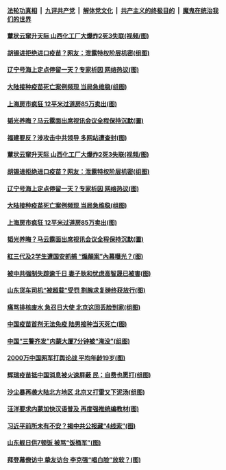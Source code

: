 

####  [法轮功真相](../../../../basic/blob/master/README.md?t=04180831) &nbsp;|&nbsp; [九评共产党](../../../../9ping.md/blob/master/README.md?t=04180831) &nbsp;|&nbsp; [解体党文化](../../../../jtdwh.md/blob/master/README.md?t=04180831)  &nbsp;|&nbsp; [共产主义的终极目的](../../../../gczydzjmd.md/blob/master/README.md?t=04180831) &nbsp;|&nbsp; [魔鬼在统治我们的世界](../../../../mgztzwmdsj.md/blob/master/README.md?t=04180831) 

#### [蕈状云窜升天际 山西化工厂大爆炸2死3失联(视频/图)](../pages/p1/969045.md?t=04180831) 

#### [胡锡进拒绝进口疫苗？网友：泄露特权阶层机密(组图)](../pages/p1/969020.md?t=04180831) 

#### [辽宁号海上定点停留一天？专家析因 网络热议(图)](../pages/p1/969004.md?t=04180831) 

#### [大陆接种疫苗死亡案例频现 当局急维稳(组图)](../pages/p1/968983.md?t=04180831) 

#### [上海房市疯狂 12平米过道房85万卖出(图)](../pages/p1/968981.md?t=04180831) 

#### [韬光养晦？马云露面出席视讯会议全程保持沉默(圖)](../pages/p1/968927.md?t=04180831) 

#### [福建要反？涉攻击中共领导 多网站遭查封(图)](../pages/p1/969064.md?t=04180831) 

#### [蕈状云窜升天际 山西化工厂大爆炸2死3失联(视频/图)](../pages/p1/969045.md?t=04180831) 

#### [胡锡进拒绝进口疫苗？网友：泄露特权阶层机密(组图)](../pages/p1/969020.md?t=04180831) 

#### [辽宁号海上定点停留一天？专家析因 网络热议(图)](../pages/p1/969004.md?t=04180831) 

#### [大陆接种疫苗死亡案例频现 当局急维稳(组图)](../pages/p1/968983.md?t=04180831) 

#### [上海房市疯狂 12平米过道房85万卖出(图)](../pages/p1/968981.md?t=04180831) 

#### [韬光养晦？马云露面出席视讯会议全程保持沉默(圖)](../pages/p1/968927.md?t=04180831) 

#### [紅三代及2学生遭国安抓捕 “煽顛案”內幕曝光？(图)](../pages/p1/968934.md?t=04180831) 

#### [被中共强制失踪逾千日 妻子耿和忧虑高智晟已被害(图)](../pages/p1/968922.md?t=04180831) 

#### [山东货车司机“被超载”受罚 割腕求复磅终获放行(图)](../pages/p1/968913.md?t=04180831) 

#### [痛骂排核废水 急召日大使 北京这回丢脸到家(组图)](../pages/p1/968881.md?t=04180831) 

#### [中国疫苗首剂无法免疫 陆男接种当天死亡(图)](../pages/p1/968900.md?t=04180831) 

#### [中国“三警齐发”内蒙大厦7分钟被“淹没”(组图)](../pages/p1/968854.md?t=04180831) 

#### [2000万中国网军打舆论战 平均年龄19岁(图)](../pages/p1/968869.md?t=04180831) 

#### [辉瑞疫苗抵中国消息被火速屏蔽 民：自费也愿打(组图)](../pages/p1/968806.md?t=04180831) 

#### [沙尘暴再袭大陆北方地区 北京又打雷又下泥汤(组图)](../pages/p1/968843.md?t=04180831) 

#### [汪洋要求内蒙加快汉语普及 再度强推统编教材(图)](../pages/p1/968824.md?t=04180831) 

#### [习近平前所未有不安？揭中共公报藏“4线索”(图)](../pages/p1/968794.md?t=04180831) 

#### [山东舰日供7顿饭 被骂“饭桶军”(图)](../pages/p1/968792.md?t=04180831) 

#### [拜登幕僚访中 挚友访台 李克强“唱白脸”放软？(图)](../pages/p1/968767.md?t=04180831) 

